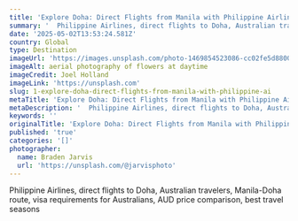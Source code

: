 ```yaml
---
title: 'Explore Doha: Direct Flights from Manila with Philippine Airlines'
summary: '  Philippine Airlines, direct flights to Doha, Australian travelers, Manila-Doha route, visa requirements for Australians, AUD price comparison, best tr...'
date: '2025-05-02T13:53:24.581Z'
country: Global
type: Destination
imageUrl: 'https://images.unsplash.com/photo-1469854523086-cc02fe5d8800'
imageAlt: aerial photography of flowers at daytime
imageCredit: Joel Holland
imageLink: 'https://unsplash.com'
slug: 1-explore-doha-direct-flights-from-manila-with-philippine-ai
metaTitle: 'Explore Doha: Direct Flights from Manila with Philippine Airlines'
metaDescription: '  Philippine Airlines, direct flights to Doha, Australian travelers, Manila-Doha route, visa requirements for Australians, AUD price comparison, best tr...'
keywords: ''
originalTitle: 'Explore Doha: Direct Flights from Manila with Philippine Airlines'
published: 'true'
categories: '[]'
photographer:
  name: Braden Jarvis
  url: 'https://unsplash.com/@jarvisphoto'
---
```







Philippine Airlines, direct flights to Doha, Australian travelers, Manila-Doha route, visa requirements for Australians, AUD price comparison, best travel seasons
